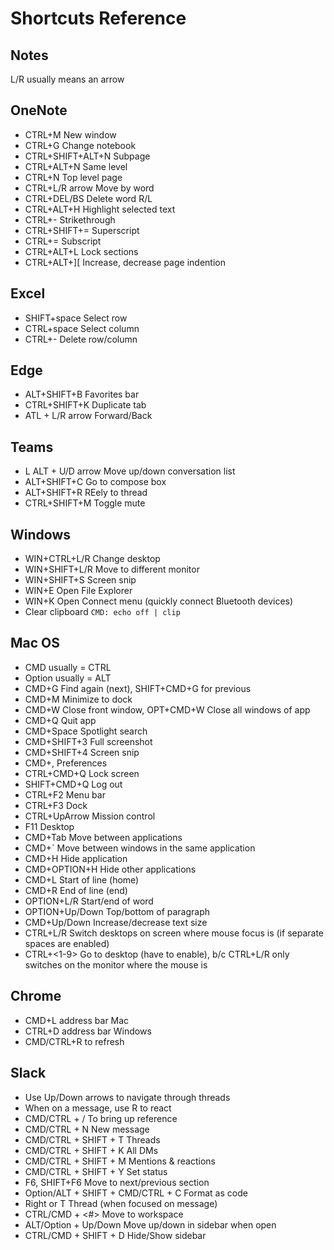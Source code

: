 # Shortcuts Reference

## Notes
L/R usually means an arrow

## OneNote
* CTRL+M New window
* CTRL+G Change notebook
* CTRL+SHIFT+ALT+N Subpage
* CTRL+ALT+N Same level
* CTRL+N Top level page
* CTRL+L/R arrow Move by word
* CTRL+DEL/BS Delete word R/L
* CTRL+ALT+H Highlight selected text
* CTRL+- Strikethrough
* CTRL+SHIFT+= Superscript
* CTRL+= Subscript
* CTRL+ALT+L Lock sections
* CTRL+ALT+][ Increase, decrease page indention

## Excel
* SHIFT+space Select row
* CTRL+space Select column
* CTRL+- Delete row/column

## Edge
* ALT+SHIFT+B Favorites bar
* CTRL+SHIFT+K Duplicate tab
* ATL + L/R arrow Forward/Back

## Teams
* L ALT + U/D arrow Move up/down conversation list
* ALT+SHIFT+C Go to compose box
* ALT+SHIFT+R REely to thread
* CTRL+SHIFT+M Toggle mute

## Windows
* WIN+CTRL+L/R Change desktop
* WIN+SHIFT+L/R Move to different monitor
* WIN+SHIFT+S Screen snip
* WIN+E Open File Explorer
* WIN+K Open Connect menu (quickly connect Bluetooth devices)
* Clear clipboard `CMD: echo off | clip`

## Mac OS
* CMD usually = CTRL
* Option usually = ALT
* CMD+G Find again (next), SHIFT+CMD+G for previous
* CMD+M Minimize to dock
* CMD+W Close front window, OPT+CMD+W Close all windows of app
* CMD+Q Quit app
* CMD+Space Spotlight search
* CMD+SHIFT+3 Full screenshot 
* CMD+SHIFT+4 Screen snip 
* CMD+, Preferences
* CTRL+CMD+Q Lock screen
* SHIFT+CMD+Q Log out
* CTRL+F2 Menu bar
* CTRL+F3 Dock
* CTRL+UpArrow Mission control
* F11 Desktop
* CMD+Tab Move between applications
* CMD+` Move between windows in the same application
* CMD+H Hide application
* CMD+OPTION+H Hide other applications
* CMD+L Start of line (home)
* CMD+R End of line (end)
* OPTION+L/R Start/end of word
* OPTION+Up/Down Top/bottom of paragraph
* CMD+Up/Down Increase/decrease text size
* CTRL+L/R Switch desktops on screen where mouse focus is (if separate spaces are enabled)
* CTRL+<1-9> Go to desktop (have to enable), b/c CTRL+L/R only switches on the monitor where the mouse is

## Chrome
* CMD+L address bar Mac
* CTRL+D address bar Windows
* CMD/CTRL+R to refresh


## Slack
* Use Up/Down arrows to navigate through threads
* When on a message, use R to react
* CMD/CTRL + / To bring up reference
* CMD/CTRL + N New message
* CMD/CTRL + SHIFT + T Threads
* CMD/CTRL + SHIFT + K All DMs
* CMD/CTRL + SHIFT + M Mentions & reactions
* CMD/CTRL + SHIFT + Y Set status
* F6, SHIFT+F6 Move to next/previous section
* Option/ALT + SHIFT + CMD/CTRL + C Format as code
* Right or T Thread (when focused on message)
* CTRL/CMD + <#> Move to workspace
* ALT/Option + Up/Down Move up/down in sidebar when open
* CTRL/CMD + SHIFT + D Hide/Show sidebar
